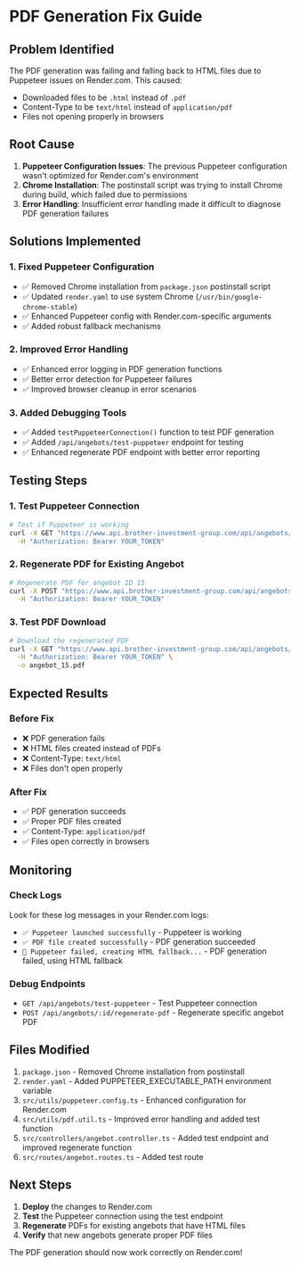 # PDF Generation Fix Guide

## Problem Identified
The PDF generation was failing and falling back to HTML files due to Puppeteer issues on Render.com. This caused:
- Downloaded files to be `.html` instead of `.pdf`
- Content-Type to be `text/html` instead of `application/pdf`
- Files not opening properly in browsers

## Root Cause
1. **Puppeteer Configuration Issues**: The previous Puppeteer configuration wasn't optimized for Render.com's environment
2. **Chrome Installation**: The postinstall script was trying to install Chrome during build, which failed due to permissions
3. **Error Handling**: Insufficient error handling made it difficult to diagnose PDF generation failures

## Solutions Implemented

### 1. Fixed Puppeteer Configuration
- ✅ Removed Chrome installation from `package.json` postinstall script
- ✅ Updated `render.yaml` to use system Chrome (`/usr/bin/google-chrome-stable`)
- ✅ Enhanced Puppeteer config with Render.com-specific arguments
- ✅ Added robust fallback mechanisms

### 2. Improved Error Handling
- ✅ Enhanced error logging in PDF generation functions
- ✅ Better error detection for Puppeteer failures
- ✅ Improved browser cleanup in error scenarios

### 3. Added Debugging Tools
- ✅ Added `testPuppeteerConnection()` function to test PDF generation
- ✅ Added `/api/angebots/test-puppeteer` endpoint for testing
- ✅ Enhanced regenerate PDF endpoint with better error reporting

## Testing Steps

### 1. Test Puppeteer Connection
```bash
# Test if Puppeteer is working
curl -X GET "https://www.api.brother-investment-group.com/api/angebots/test-puppeteer" \
  -H "Authorization: Bearer YOUR_TOKEN"
```

### 2. Regenerate PDF for Existing Angebot
```bash
# Regenerate PDF for angebot ID 15
curl -X POST "https://www.api.brother-investment-group.com/api/angebots/15/regenerate-pdf" \
  -H "Authorization: Bearer YOUR_TOKEN"
```

### 3. Test PDF Download
```bash
# Download the regenerated PDF
curl -X GET "https://www.api.brother-investment-group.com/api/angebots/15/pdf" \
  -H "Authorization: Bearer YOUR_TOKEN" \
  -o angebot_15.pdf
```

## Expected Results

### Before Fix
- ❌ PDF generation fails
- ❌ HTML files created instead of PDFs
- ❌ Content-Type: `text/html`
- ❌ Files don't open properly

### After Fix
- ✅ PDF generation succeeds
- ✅ Proper PDF files created
- ✅ Content-Type: `application/pdf`
- ✅ Files open correctly in browsers

## Monitoring

### Check Logs
Look for these log messages in your Render.com logs:
- `✅ Puppeteer launched successfully` - Puppeteer is working
- `✅ PDF file created successfully` - PDF generation succeeded
- `🔄 Puppeteer failed, creating HTML fallback...` - PDF generation failed, using HTML fallback

### Debug Endpoints
- `GET /api/angebots/test-puppeteer` - Test Puppeteer connection
- `POST /api/angebots/:id/regenerate-pdf` - Regenerate specific angebot PDF

## Files Modified
1. `package.json` - Removed Chrome installation from postinstall
2. `render.yaml` - Added PUPPETEER_EXECUTABLE_PATH environment variable
3. `src/utils/puppeteer.config.ts` - Enhanced configuration for Render.com
4. `src/utils/pdf.util.ts` - Improved error handling and added test function
5. `src/controllers/angebot.controller.ts` - Added test endpoint and improved regenerate function
6. `src/routes/angebot.routes.ts` - Added test route

## Next Steps
1. **Deploy** the changes to Render.com
2. **Test** the Puppeteer connection using the test endpoint
3. **Regenerate** PDFs for existing angebots that have HTML files
4. **Verify** that new angebots generate proper PDF files

The PDF generation should now work correctly on Render.com!



















